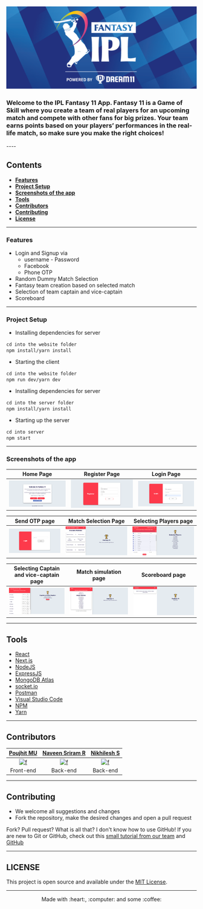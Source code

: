 <div align = "left">
  <h3>
    <img alt="header" src="/screenshots/logo.png" width="1200"></img>
  </h3>
  <h3>
    Welcome to the IPL Fantasy 11 App. Fantasy 11 is a Game of Skill where you create a team of real players for an upcoming match and compete with other fans for big prizes.
    Your team earns points based on your players’ performances in the real-life match, so make sure you make the right choices!
  </h3>
 ----
  
  ## Contents
   - [**Features**](#features)
   - [**Project Setup**](#project-setup)
   - [**Screenshots of the app**](#screenshots-of-the-app)
   - [**Tools**](#tools)
   - [**Contributors**](#contributors)
   - [**Contributing**](#contributing)
   - [**License**](#license)

---

### Features

- Login and Signup via
  - username - Password
  - Facebook
  - Phone OTP
- Random Dummy Match Selection
- Fantasy team creation based on selected match
- Selection of team captain and vice-captain
- Scoreboard

---

### Project Setup

- Installing dependencies for server

```
cd into the website folder
npm install/yarn install
```

- Starting the client

```
cd into the website folder
npm run dev/yarn dev
```

- Installing dependencies for server

```
cd into the server folder
npm install/yarn install
```

- Starting up the server

```
cd into server
npm start
```

---

### Screenshots of the app

| Home Page                                 | Register Page                          |  Login Page                          |
| ----------------------------------------- | -------------------------------------- | ------------------------------------ |
| <img src="/screenshots/home_screen.png"> | <img src="/screenshots/register_screen.png"> | <img src="/screenshots/login_screen.png"> |

| Send OTP page                               | Match Selection Page                  |  Selecting Players page                    |
| ------------------------------------------- | ------------------------------------- | ------------------------------------------ |
| <img src="/screenshots/otp_screen.png"> | <img src="/screenshots/match_screen.png"> | <img src="/screenshots/create_team.png"> |


| Selecting Captain and vice-captain page   | Match simulation page                  | Scoreboard page                      |
| ----------------------------------------- | -------------------------------------- | ------------------------------------ |
| <img src="/screenshots/select_captain.png"> | <img src="/screenshots/game_screen.png"> | <img src="/screenshots/score_card.png"> |

---

## Tools

- [React](https://reactjs.org/)
- [Next.js](https://nextjs.org/)
- [NodeJS](https://nodejs.org/en/)
- [ExpressJS](https://expressjs.com/)
- [MongoDB Atlas](https://www.mongodb.com/cloud/atlas)
- [socket.io](https://socket.io/)
- [Postman](https://www.postman.com/)
- [Visual Studio Code](https://code.visualstudio.com/)
- [NPM](https://www.npmjs.com/)
- [Yarn](https://yarnpkg.com/)

---

## Contributors

<table>
  <thead>
    <tr>
      <th><a href="https://github.com/Poujhit">Poujhit MU</a></th>
      <th><a href="https://github.com/NaveenSriramR">Naveen Sriram R</a></th>
      <th><a href="https://github.com/NikhileshJr08">Nikhilesh S</a></th>
    </tr>
  </thead>
  <tbody>
    <tr>
       <td align="center"><a href="https://github.com/Poujhit"><img width="64" src="https://avatars.githubusercontent.com/u/55449207" alt="f"></a></td>
       <td align="center"><a href="https://github.com/NaveenSriramR"><img width="64" src="https://avatars.githubusercontent.com/u/62332925" alt="f"></a></td>
       <td align="center"><a href="https://github.com/NikhileshJr08"><img width="64" src="https://avatars.githubusercontent.com/u/63784914" alt="f"></a></td>
    </tr>
    <tr>
        <td align="center"> Front-end</td>
        <td align="center"> Back-end</td>
        <td align="center"> Back-end</td>
    </tr>
  </tbody>
</table>

---

## Contributing

- We welcome all suggestions and changes
- Fork the repository, make the desired changes and open a pull request

Fork? Pull request? What is all that? I don't know how to use GitHub!
If you are new to Git or GitHub, check out this [small tutorial from our team](https://github.com/ASS-G/Git-Training-Kit) and [GitHub](https://guides.github.com/activities/hello-world/)

---

## LICENSE

This project is open source and available under the [MIT License](https://github.com/Chennai-Sharks/Fantasy-11).

---

   <p align="center">Made with :heart:, :computer: and some :coffee:</p>
</div>
